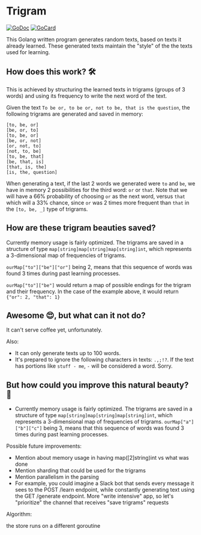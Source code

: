 # Trigram

[![GoDoc](https://godoc.org/github.com/msandim/trigram?status.svg)](https://godoc.org/github.com/msandim/trigram)
[![GoCard](https://goreportcard.com/badge/github.com/msandim/trigram)](https://goreportcard.com/report/github.com/msandim/trigram)

This Golang written program generates random texts, based on texts it already learned. These generated texts maintain the "style" of the the texts used for learning.

## How does this work? 🛠

This is achieved by structuring the learned texts in trigrams (groups of 3 words) and using its frequency to write the next word of the text.

Given the text `To be or, to be or, not to be, that is the question`, the following trigrams are generated and saved in memory:

```
[to, be, or]
[be, or, to]
[to, be, or]
[be, or, not]
[or, not, to]
[not, to, be]
[to, be, that]
[be, that, is]
[that, is, the]
[is, the, question]
```
When generating a text, if the last 2 words we generated were `to` and `be`, we have in memory 2 possibilities for the third word: `or` or `that`. Note that we will have a 66% probability of choosing `or` as the next word, versus `that` which will a 33% chance, since `or` was 2 times more frequent than `that` in the `[to, be, _]` type of trigrams.

## How are these trigram beauties saved?

Currently memory usage is fairly optimized.
The trigrams are saved in a structure of type `map[string]map[string]map[string]int`, which represents a 3-dimensional map of frequencies of trigrams.

`ourMap["to"]["be"]["or"]` being 2, means that this sequence of words was found 3 times during past learning processes.

`ourMap["to"]["be"]` would return a map of possible endings for the trigram and their frequency. In the case of the example above, it would return `{"or": 2, "that": 1}`

## Awesome 😍, but what can it not do?

It can't serve coffee yet, unfortunately.

Also:
- It can only generate texts up to 100 words.
- It's prepared to ignore the following characters in texts: `.,;!?`. If the text has portions like `stuff - me`, `-` will be considered a word. Sorry.

## But how could you improve this natural beauty? 🌳 

- Currently memory usage is fairly optimized.
The trigrams are saved in a structure of type `map[string]map[string]map[string]int`, which represents a 3-dimensional map of frequencies of trigrams. `ourMap["a"]["b"]["c"]` being 3, means that this sequence of words was found 3 times during past learning processes.

Possible future improvements:
- Mention about memory usage in having map([2]string)int vs what was done
- Mention sharding that could be used for the trigrams
- Mention parallelism in the parsing
- For example, you could imagine a Slack bot that sends every message it sees to the POST /learn endpoint, while constantly generating text using the GET /generate endpoint. More "write intensive" app, so let's "prioritize" the channel that receives "save trigrams" requests

Algorithm:

the store runs on a different goroutine